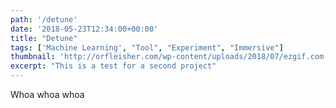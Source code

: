 ```yaml
---
path: '/detune'
date: '2018-05-23T12:34:00+00:00'
title: "Detune"
tags: ['Machine Learning', "Tool", "Experiment", "Immersive"]
thumbnail: 'http://orfleisher.com/wp-content/uploads/2018/07/ezgif.com-crop.gif'
excerpt: "This is a test for a second project"
---
```

Whoa whoa whoa